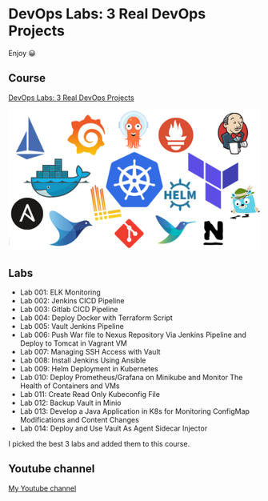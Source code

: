 # DevOps Labs: 3 Real DevOps Projects

Enjoy 😀

## Course

[DevOps Labs: 3 Real DevOps Projects](https://www.udemy.com/course/devops-labs-9-real-devops-projects-free-version/)

<a href="https://www.udemy.com/course/devops-labs-9-real-devops-projects-free-version/">![DevOps Labs: 3 Real DevOps Projects](image/course_image_3.png)</a>

## Labs

- Lab 001: ELK Monitoring
- Lab 002: Jenkins CICD Pipeline
- Lab 003: Gitlab CICD Pipeline
- Lab 004: Deploy Docker with Terraform Script
- Lab 005: Vault Jenkins Pipeline
- Lab 006: Push War file to Nexus Repository Via Jenkins Pipeline and Deploy to Tomcat in Vagrant VM
- Lab 007: Managing SSH Access with Vault
- Lab 008: Install Jenkins Using Ansible
- Lab 009: Helm Deployment in Kubernetes
- Lab 010: Deploy Prometheus/Grafana on Minikube and Monitor The Health of Containers and VMs
- Lab 011: Create Read Only Kubeconfig File
- Lab 012: Backup Vault in Minio
- Lab 013: Develop a Java Application in K8s for Monitoring ConfigMap Modifications and Content Changes
- Lab 014: Deploy and Use Vault As Agent Sidecar Injector

I picked the best 3 labs and added them to this course.

## Youtube channel

[My Youtube channel](https://www.youtube.com/@devopswithbrian2283)
